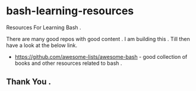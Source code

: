 # bash-learning-resources
Resources For Learning Bash .

There are many good repos with good content . I am building this . Till then have a look at the below link.
* https://github.com/awesome-lists/awesome-bash - good collection of books and other resources related to bash .

## Thank You .
